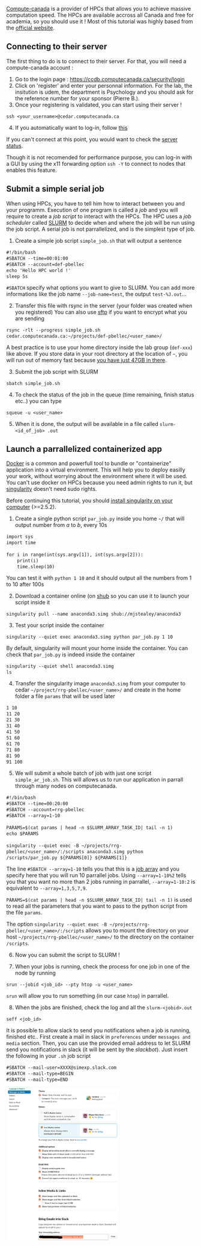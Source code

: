 [Compute-canada](https://www.computecanada.ca/home/) is a provider of HPCs that allows you to achieve massive computation speed. 
The HPCs are available accross all Canada and free for academia, so you should use it !
Most of this tutorial was highly based from the [official website](https://docs.computecanada.ca/wiki/Running_jobs).

## Connecting to their server
The first thing to do is to connect to their server. 
For that, you will need a compute-canada account : 
1. Go to the login page : https://ccdb.computecanada.ca/security/login
2. Click on 'register' and enter your personnal information. For the lab, the insitution is udem, the department is Psychology and  you should ask for the reference number for your sponsor (Pierre B.).
3. Once your registering is validated, you can start using their server !
```
ssh <your_username>@cedar.computecanada.ca
```

4. If you automatically want to log-in, follow [this](https://github.com/SIMEXP/tutorials/blob/master/ssh_connection/Connect_with_ssh.md)

If you can't connect at this point, you would want to check the [server status](https://status.computecanada.ca/).

Though it is not recomended for performance purpose, you can log-in with a GUI by using the x11 forwarding option `ssh -Y` to connect to nodes that enables this feature.

## Submit a simple serial job

When using HPCs, you have to tell him how to interact between you and your programm. 
Execution of one program is called a *job* and you will require to create a *job script* to interact with the HPCs.
The HPC uses a *job scheduler* called [SLURM](https://slurm.schedmd.com/) to decide when and where the job will be run using the job script.
A serial job is not parrallelized, and is the simplest type of job.

1. Create a simple job script `simple_job.sh` that will output a sentence

```
#!/bin/bash
#SBATCH --time=00:01:00
#SBATCH --account=def-pbellec
echo 'Hello HPC world !'
sleep 5s
```
`#SBATCH` specify what options you want to give to SLURM.
You can add more informations like the job name `--job-name=test`, the output `test-%J.out`...

2. Transfer this file with rsync in the server (your folder was created when you registered)
You can also use [sftp](https://docs.computecanada.ca/wiki/Transferring_data) if you want to encrypt what you are sending
```
rsync -rlt --progress simple_job.sh cedar.computecanada.ca:~/projects/def-pbellec/<user_name>/
```
A best practice is to use your home directory inside the lab group (`def-xxx`) like above. If you store data in your root directory at the location of `~`, you will run out of memory fast because [you have just 47GB in there](https://docs.computecanada.ca/wiki/Storage_and_file_management).

3. Submit the job script with SLURM
```
sbatch simple_job.sh
```

4. To check the status of the job in the queue (time remaining, finish status etc..) you can type
```
squeue -u <user_name>
```

5. When it is done, the output will be available in a file called `slurm-<id_of_job>
.out`

## Launch a parrallelized containerized app

[Docker](https://docs.docker.com/) is a common and powerfull tool to bundle or "containerize" application into a virtual environment. This will help you to deploy easilly your work, without worrying about the environment where it will be used.
You can't use docker on HPCs because you need admin rights to run it, but [singularity](http://singularity.lbl.gov/) doesn't need sudo rights.

Before continuing this tutorial, you should [install singularity on your computer](https://singularity.lbl.gov/install-linux) (>=2.5.2).

1. Create a single python script `par_job.py` inside you home `~/` that will output number from *a* to *b*, every 10s
```
import sys
import time

for i in range(int(sys.argv[1]), int(sys.argv[2])):
    print(i)
    time.sleep(10) 
```
You can test it with `python 1 10` and it should output all the numbers from 1 to 10 after 100s

2. Download a container online (on [shub](https://singularity-hub.org/) so you can use it to launch your script inside it
```
singularity pull --name anaconda3.simg shub://mjstealey/anaconda3
```

3. Test your script inside the container
```
singularity --quiet exec anaconda3.simg python par_job.py 1 10
```

By default, singularity will mount your home inside the container. You can check that `par_job.py` is indeed inside the container
```
singularity --quiet shell anaconda3.simg
ls
```

4. Transfer the singularity image `anaconda3.simg` from your computer to cedar `~/project/rrg-pbellec/<user_name>/`
and create in the home folder a file `params` that will be used later
```
1 10
11 20
21 30
31 40
41 50
51 60
61 70
71 80
81 90
91 100
```

5. We will submit a whole batch of job with just one script `simple_ar_job.sh`. This will allows us to run our application in parrall through many nodes on computecanada.
```
#!/bin/bash
#SBATCH --time=00:20:00
#SBATCH --account=rrg-pbellec
#SBATCH --array=1-10

PARAMS=$(cat params | head -n $SLURM_ARRAY_TASK_ID| tail -n 1)
echo $PARAMS

singularity --quiet exec -B ~/projects/rrg-pbellec/<user_name>/:/scripts anaconda3.simg python /scripts/par_job.py ${PARAMS[0]} ${PARAMS[1]}
```
The line `#SBATCH --array=1-10` tells you that this is a [job array](https://docs.computecanada.ca/wiki/Running_jobs#Array_job) and you specify here that you will run 10 parrallel jobs. Using `--array=1-10%2` tells you that you want no more than 2 jobs running in parrallel, `--array=1-10:2` is equivalent to `--array=1,3,5,7,9`.

`PARAMS=$(cat params | head -n $SLURM_ARRAY_TASK_ID| tail -n 1)` is used to read all the parameters that you want to pass to the python script from the file `params`.

The option `singularity --quiet exec -B ~/projects/rrg-pbellec/<user_name>/:/scripts` allows you to mount the directory on your host `~/projects/rrg-pbellec/<user_name>/` to the directory on the container `/scripts`.

6. Now you can submit the script to SLURM !

7. When your jobs is running, check the process for one job in one of the node by running
```
srun --jobid <job_id> --pty htop -u <user_name>
```
`srun` will allow you to run something (in our case `htop`) in parrallel.

8. When the jobs are finished, check the log and all the `slurm-<jobid>.out`
```
seff <job_id>
```

It is possible to allow slack to send you notifications when a job is running, finished etc.. 
First create a mail in slack in `preferences` under `messages and media` section.
Then, you can use the provided email address to let SLURM send you notifications in slack (it will be sent by the *slackbot*).
Just insert the following in your `.sh` job script
```
#SBATCH --mail-user=XXXX@simexp.slack.com 
#SBATCH --mail-type=BEGIN
#SBATCH --mail-type=END
```

<img src="slackMail.png" width="300">
